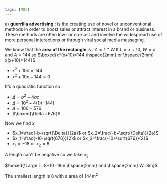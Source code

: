 ```yaml
---
tags: [MOC]
---
```




a) **guerrilla advertising :** is the creating use of novel or unconventional methods in order to boost sales or attract interest in a brand or business. These methods are often low- or no-cost and involve the widespread use of more personal interactions or through viral social media messaging.




We know that the **area of the rectangle** is : $A=L*W$
If $L=x+10$,   $W=x$  and $A=144$ so $\boxed{x*(x+10)=144 \hspace{2mm} or \hspace{2mm} x(x+10)=144}$

- $x^2+10x=144$
- $x^2+10x-144=0$

It's a quadratic function so  :
- $\Delta = b^2-4ac$
- $\Delta = 10^2 - 4(1)(-144)$
- $\Delta = 100+576$
- $\boxed{\Delta =676}$

Now we find $x$

- $x_1=\frac{-b-\sqrt{\Delta}}{2a}$ or  $x_2=\frac{-b+\sqrt{\Delta}}{2a}$
- $x_1=\frac{-10-\sqrt{676}}{2}$  or  $x_2=\frac{-10+\sqrt{676}}{2}$ 
- $x_1=-18$  or $x_2=8$ 

A length can't be negative so we take $x_2$

$\boxed{\Large L=8+10=18m \hspace{2mm} and \hspace{2mm} W=8m}$

The smallest length is 8 with a area of $144m^2$